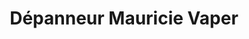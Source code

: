 ---
title: "Dépanneur Mauricie Vaper"
url: /shawinigan/depanneur-mauricie-vaper/
shop: E-Zigaretten
---